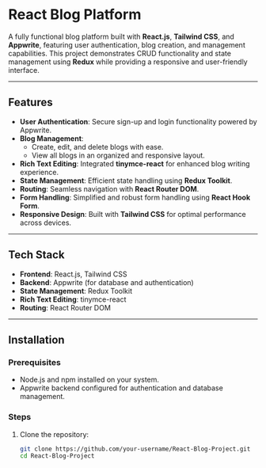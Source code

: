 # React Blog Platform

A fully functional blog platform built with **React.js**, **Tailwind CSS**, and **Appwrite**, featuring user authentication, blog creation, and management capabilities. This project demonstrates CRUD functionality and state management using **Redux** while providing a responsive and user-friendly interface.

---

## Features

- **User Authentication**: Secure sign-up and login functionality powered by Appwrite.
- **Blog Management**:
  - Create, edit, and delete blogs with ease.
  - View all blogs in an organized and responsive layout.
- **Rich Text Editing**: Integrated **tinymce-react** for enhanced blog writing experience.
- **State Management**: Efficient state handling using **Redux Toolkit**.
- **Routing**: Seamless navigation with **React Router DOM**.
- **Form Handling**: Simplified and robust form handling using **React Hook Form**.
- **Responsive Design**: Built with **Tailwind CSS** for optimal performance across devices.

---

## Tech Stack

- **Frontend**: React.js, Tailwind CSS
- **Backend**: Appwrite (for database and authentication)
- **State Management**: Redux Toolkit
- **Rich Text Editing**: tinymce-react
- **Routing**: React Router DOM

---

## Installation

### Prerequisites
- Node.js and npm installed on your system.
- Appwrite backend configured for authentication and database management.

### Steps
1. Clone the repository:
   ```bash
   git clone https://github.com/your-username/React-Blog-Project.git
   cd React-Blog-Project

